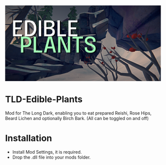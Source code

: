 ![Screenshot](https://github.com/DemonBunnyBon/TLD-Edible-Plants/blob/main/Thumb_EP.png?raw=true)
# TLD-Edible-Plants

Mod for The Long Dark, enabling you to eat prepared Reishi, Rose Hips, Beard Lichen and optionally Birch Bark. (All can be toggled on and off)

# Installation

- Install Mod Settings, it is required.
- Drop the .dll file into your mods folder.
